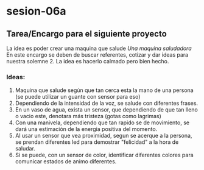 # sesion-06a

## Tarea/Encargo para el siguiente proyecto

La idea es poder crear una maquina que salude *Una maquina saludadora*
En este encargo se deben de buscar referentes, cotizar y dar ideas para nuestra solemne 2. La idea es hacerlo calmado pero bien hecho.

### Ideas:

1. Maquina que salude según que tan cerca esta la mano de una persona (se puede utilizar un guante con sensor para eso)
2. Dependiendo de la intensidad de la voz, se salude con diferentes frases.
3. En un vaso de agua, exista un sensor, que dependiendo de que tan lleno o vacio este, denotara más tristeza (gotas como lagrimas)
4. Con una manivela, dependiendo que tan rapido se de movimiento, se dará una estimación de la energia positiva del momento.
5. Al usar un sensor que vea proximidad, segun se acerque a la persona, se prendan diferentes led para demostrar "felicidad" a la hora de saludar.
6. Si se puede, con un sensor de color, identificar diferentes colores para comunicar estados de animo diferentes.
